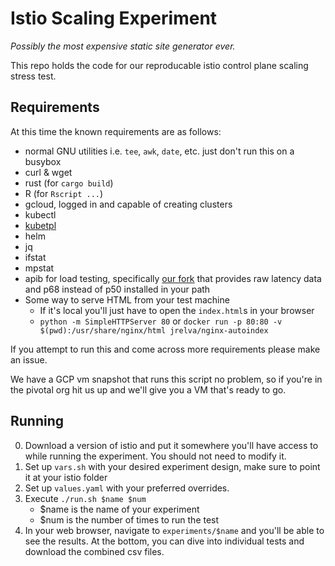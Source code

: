 # Istio Scaling Experiment

_Possibly the most expensive static site generator ever._

This repo holds the code for our reproducable istio control plane scaling stress
test.

## Requirements

At this time the known requirements are as follows:

* normal GNU utilities i.e. `tee`, `awk`, `date`, etc. just don't run this on a
  busybox
* curl & wget
* rust (for `cargo build`)
* R (for `Rscript ...`)
* gcloud, logged in and capable of creating clusters
* kubectl
* [kubetpl](https://github.com/shyiko/kubetpl)
* helm
* jq
* ifstat
* mpstat
* apib for load testing, specifically [our
  fork](https://github.com/xanderstrike/apib) that provides raw latency data and
  p68 instead of p50 installed in your path
* Some way to serve HTML from your test machine
  * If it's local you'll just have to open the `index.html`s in your browser
  * `python -m SimpleHTTPServer 80` or `docker run -p 80:80 -v $(pwd):/usr/share/nginx/html jrelva/nginx-autoindex`

If you attempt to run this and come across more requirements please make an
issue.

We have a GCP vm snapshot that runs this script no problem, so if you're in the
pivotal org hit us up and we'll give you a VM that's ready to go.

## Running

0. Download a version of istio and put it somewhere you'll have access to while
   running the experiment. You should not need to modify it.
0. Set up `vars.sh` with your desired experiment design, make sure to point it at
   your istio folder
0. Set up `values.yaml` with your preferred overrides.
0. Execute `./run.sh $name $num`
   * $name is the name of your experiment
   * $num is the number of times to run the test
0. In your web browser, navigate to `experiments/$name` and you'll be able to
   see the results. At the bottom, you can dive into individual tests and
   download the combined csv files.

